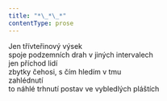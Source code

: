 ```yaml
---
title: "*\_*\_*"
contentType: prose
---
```


<section>

Jen třívteřinový výsek  
spoje podzemních drah v jiných intervalech  
jen příchod lidí  
zbytky čehosi, s čím hledím v tmu  
zahlédnutí  
to náhlé trhnutí postav ve vybledlých pláštích

</section>
